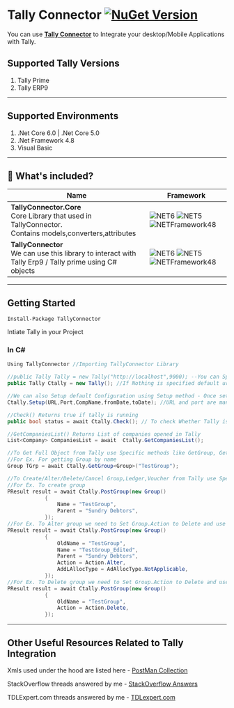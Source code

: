 # Tally Connector [![NuGet Version](https://img.shields.io/nuget/v/TallyConnector.svg?style=flat)](https://www.nuget.org/packages/TallyConnector/)

You can use **[Tally Connector](https://github.com/saivineeth100/TallyConnector/)** to Integrate your desktop/Mobile Applications with Tally.

## Supported Tally Versions

1. Tally Prime
2. Tally ERP9

___

## Supported Environments

1. .Net Core 6.0 | .Net Core 5.0
2. .Net Framework 4.8
3. Visual Basic

___

## 📁 What's included?

| Name| Framework |
| --- | --- |
| **TallyConnector.Core**  <br/>Core Library that used in TallyConnector.<br/> Contains models,converters,attributes |![NET6](https://img.shields.io/badge/.NET-6.0-red) ![NET5](https://img.shields.io/badge/.NET-5.0-blue) ![NETFramework48](https://img.shields.io/badge/.NET%20Framework-4.8-orange)|
| **TallyConnector**  <br/>We can use this library to interact with Tally Erp9 / Tally prime using C# objects  |![NET6](https://img.shields.io/badge/.NET-6.0-red) ![NET5](https://img.shields.io/badge/.NET-5.0-blue) ![NETFramework48](https://img.shields.io/badge/.NET%20Framework-4.8-orange)|
___

## Getting Started

```shell
Install-Package TallyConnector
```

Intiate Tally in your Project

### In C#

```C#
Using TallyConnector //Importing TallyConnector Library

//public Tally Tally = new Tally("http://localhost",9000); --You can Specify url and port on which tally is running
public Tally Ctally = new Tally(); //If Nothing is specified default url is localhost running on port 9000

//We can also Setup default Configuration using Setup method - Once setup you no need to explicitly send these through each methods
Ctally.Setup(URL,Port,CompName,fromDate,toDate); //URL and port are mandatory Fields 

//Check() Returns true if tally is running
public bool status = await Ctally.Check(); // To check Whether Tally is running on Given url and port. 

//GetCompaniesList() Returns List of companies opened in Tally
List<Company> CompaniesList = await  Ctally.GetCompaniesList();

//To Get Full Object from Tally use Specific methods like GetGroup, GetLedger, GetCostCategory,GetCostCenter ..etc.,
//For Ex. For getting Group by name
Group TGrp = await Ctally.GetGroup<Group>("TestGroup");

//To Create/Alter/Delete/Cancel Group,Ledger,Voucher from Tally use Specific methods like PostGroup, PostLedger, PostCostCategory,PostCostCenter ..etc.,
//For Ex. To create group
PResult result = await Ctally.PostGroup(new Group()
            {
                Name = "TestGroup",
                Parent = "Sundry Debtors",
            });
//For Ex. To Alter group we need to Set Group.Action to Delete and use the same method
PResult result = await Ctally.PostGroup(new Group()
            {
                OldName = "TestGroup",
                Name = "TestGroup_Edited",
                Parent = "Sundry Debtors",
                Action = Action.Alter,
                AddLAllocType = AdAllocType.NotApplicable,
            });
//For Ex. To Delete group we need to Set Group.Action to Delete and use the same method
PResult result = await Ctally.PostGroup(new Group()
            {
                OldName = "TestGroup",
                Action = Action.Delete,
            }); 
```

___

## Other Useful Resources Related to Tally Integration

Xmls used under the hood are listed here - [PostMan Collection](https://documenter.getpostman.com/view/13855108/TzeRpAMt)

StackOverflow threads answered by me  - [StackOverflow Answers](https://stackoverflow.com/search?tab=newest&q=user%3a13605609%20%5btally%5d)

TDLExpert.com threads answered by me - [TDLexpert.com](http://tdlexpert.com/index.php?members/sai-vineeth.12412/)
